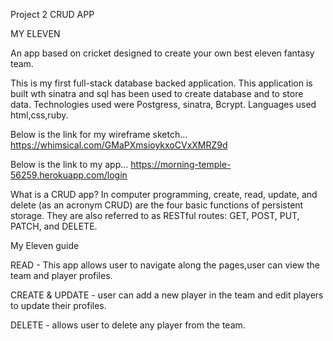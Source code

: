 Project 2  CRUD APP

MY ELEVEN

An app based on cricket designed to create your own best eleven fantasy team.

This is my first full-stack database backed application. This application is built wth sinatra and sql has been used to create database and to store data. Technologies used were Postgress, sinatra, Bcrypt. Languages used html,css,ruby.

Below is the link for my wireframe sketch...
https://whimsical.com/GMaPXmsioykxoCVxXMRZ9d


Below is the link to my app...
https://morning-temple-56259.herokuapp.com/login


What is a CRUD app?
In computer programming, create, read, update, and delete (as an acronym CRUD) are the four basic functions of persistent storage. They are also referred to as RESTful routes: GET, POST, PUT, PATCH, and DELETE.

My Eleven guide

READ - This app allows user to navigate along the pages,user can view the team and player profiles.

CREATE & UPDATE - user can add a new player in the team and edit players to update their profiles.

DELETE - allows user to delete any player from the team.